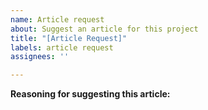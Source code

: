 ```yaml
---
name: Article request
about: Suggest an article for this project
title: "[Article Request]"
labels: article request
assignees: ''

---
```


**Reasoning for suggesting this article:**

